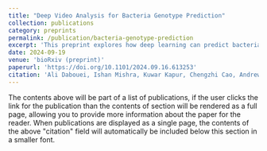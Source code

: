 ```yaml
---
title: "Deep Video Analysis for Bacteria Genotype Prediction"
collection: publications
category: preprints
permalink: /publication/bacteria-genotype-prediction
excerpt: 'This preprint explores how deep learning can predict bacterial genotypes from microscopy videos, highlighting phenotype-genotype relationships.'
date: 2024-09-19
venue: 'bioRxiv (preprint)'
paperurl: 'https://doi.org/10.1101/2024.09.16.613253'
citation: 'Ali Dabouei, Ishan Mishra, Kuwar Kapur, Chengzhi Cao, Andrew A. Bridges, Min Xu. (2024). "Deep Video Analysis for Bacteria Genotype Prediction." <i>bioRxiv</i>. https://doi.org/10.1101/2024.09.16.613253'
---
```


The contents above will be part of a list of publications, if the user clicks the link for the publication than the contents of section will be rendered as a full page, allowing you to provide more information about the paper for the reader. When publications are displayed as a single page, the contents of the above "citation" field will automatically be included below this section in a smaller font.